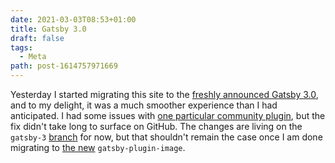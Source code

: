 ```yaml
---
date: 2021-03-03T08:53+01:00
title: Gatsby 3.0
draft: false
tags:
  - Meta
path: post-1614757971669
---
```

Yesterday I started migrating this site to the [freshly announced Gatsby 3.0](https://www.gatsbyjs.com/blog/gatsby-v3), and to my delight, it was a much smoother experience than I had anticipated. I had some issues with [one particular community plugin](https://github.com/kaishin/redalemeden.com/commit/fd9510cd6ca67fd8dde16c5035d81b1147e530ff), but the fix didn't take long to surface on GitHub. The changes are living on the `gatsby-3` [branch](https://github.com/kaishin/redalemeden.com/tree/gatsby-3) for now, but that shouldn't remain the case once I am done migrating to [the new](https://www.gatsbyjs.com/docs/reference/release-notes/image-migration-guide/) `gatsby-plugin-image`.